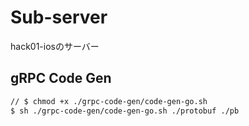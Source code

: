 # Sub-server
hack01-iosのサーバー


## gRPC Code Gen
```bash
// $ chmod +x ./grpc-code-gen/code-gen-go.sh
$ sh ./grpc-code-gen/code-gen-go.sh ./protobuf ./pb
```
